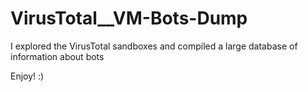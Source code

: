 # VirusTotal__VM-Bots-Dump
I explored the VirusTotal sandboxes and compiled a large database of information about bots

Enjoy! :)

